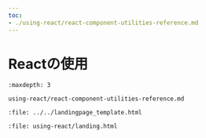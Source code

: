 ```yaml
---
toc:
- ./using-react/react-component-utilities-reference.md
---
```

# Reactの使用

```{toctree}
:maxdepth: 3

using-react/react-component-utilities-reference.md
```

```{raw} html
:file: ../../landingpage_template.html
```

```{raw} html
:file: using-react/landing.html
```